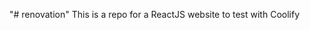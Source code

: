 "# renovation" 
T h i s   i s   a   r e p o   f o r   a   R e a c t J S   w e b s i t e   t o   t e s t   w i t h   C o o l i f y  
 